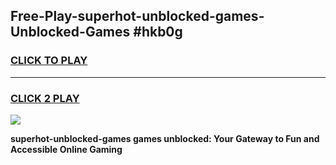 
## Free-Play-superhot-unblocked-games-Unblocked-Games #hkb0g
<h3>
<a href="https://news.freeplayer.one?title=superhot-unblocked-games&ref=8M">CLICK TO PLAY</a></h3>
<hr>

<h3>
<a href="https://news.freeplayer.one?title=superhot-unblocked-games&ref=8M">CLICK 2 PLAY</a>
  
</h3>

<a href="https://news.freeplayer.one?title=superhot-unblocked-games&ref=8M"><img src="https://clearcache.store/games.png"></a>


**superhot-unblocked-games games unblocked: Your Gateway to Fun and Accessible Online Gaming**
